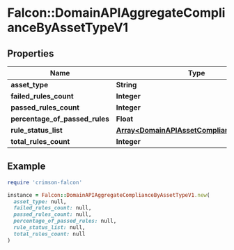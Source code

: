 # Falcon::DomainAPIAggregateComplianceByAssetTypeV1

## Properties

| Name | Type | Description | Notes |
| ---- | ---- | ----------- | ----- |
| **asset_type** | **String** |  |  |
| **failed_rules_count** | **Integer** |  |  |
| **passed_rules_count** | **Integer** |  |  |
| **percentage_of_passed_rules** | **Float** |  |  |
| **rule_status_list** | [**Array&lt;DomainAPIAssetComplianceFindingV1&gt;**](DomainAPIAssetComplianceFindingV1.md) |  |  |
| **total_rules_count** | **Integer** |  |  |

## Example

```ruby
require 'crimson-falcon'

instance = Falcon::DomainAPIAggregateComplianceByAssetTypeV1.new(
  asset_type: null,
  failed_rules_count: null,
  passed_rules_count: null,
  percentage_of_passed_rules: null,
  rule_status_list: null,
  total_rules_count: null
)
```

